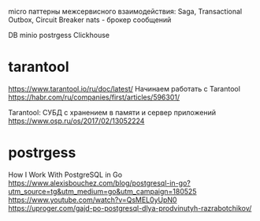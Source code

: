 
micro
паттерны межсервисного взаимодействия: Saga, Transactional Outbox, Circuit Breaker
nats - брокер сообщений

DB
minio
postrgess
Clickhouse

# tarantool
https://www.tarantool.io/ru/doc/latest/
Начинаем работать с Tarantool
https://habr.com/ru/companies/first/articles/596301/

Tarantool: СУБД с хранением в памяти и сервер приложений
https://www.osp.ru/os/2017/02/13052224

# postrgess
How I Work With PostgreSQL in Go
https://www.alexisbouchez.com/blog/postgresql-in-go?utm_source=tg&utm_medium=go&utm_campaign=180525
https://www.youtube.com/watch?v=QsMEL0yUpN0
https://uproger.com/gajd-po-postgresql-dlya-prodvinutyh-razrabotchikov/
